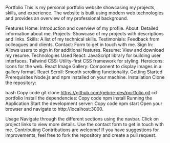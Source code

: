 Portfolio
This is my personal portfolio website showcasing my projects, skills, and experience.
The website is built using modern web technologies and provides an overview of my professional background.

Features
Home: Introduction and overview of my profile.
About: Detailed information about me.
Projects: Showcase of my projects with descriptions and links.
Skills: A list of my technical skills.
Testimonials: Feedback from colleagues and clients.
Contact: Form to get in touch with me.
Sign In: Allows users to sign in for additional features.
Resume: View and download my resume.
Technologies Used
React: JavaScript library for building user interfaces.
Tailwind CSS: Utility-first CSS framework for styling.
Heroicons: Icons for the web.
React Image Gallery: Component to display images in a gallery format.
React Scroll: Smooth scrolling functionality.
Getting Started
Prerequisites
Node.js and npm installed on your machine.
Installation
Clone the repository:

bash
Copy code
git clone https://github.com/gebrie-dev/portfolio.git
cd portfolio
Install the dependencies:
Copy code
npm install
Running the Application
Start the development server:
Copy code
npm start
Open your browser and navigate to http://localhost:3000.

Usage
Navigate through the different sections using the navbar.
Click on project links to view more details.
Use the contact form to get in touch with me.
Contributing
Contributions are welcome! If you have suggestions for improvements,
feel free to fork the repository and create a pull request.



